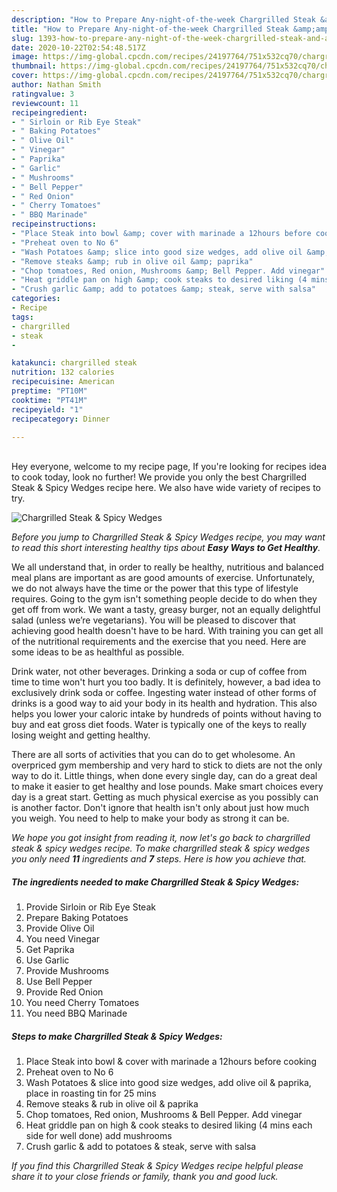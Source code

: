 ```yaml
---
description: "How to Prepare Any-night-of-the-week Chargrilled Steak &amp;amp; Spicy Wedges"
title: "How to Prepare Any-night-of-the-week Chargrilled Steak &amp;amp; Spicy Wedges"
slug: 1393-how-to-prepare-any-night-of-the-week-chargrilled-steak-and-amp-spicy-wedges
date: 2020-10-22T02:54:48.517Z
image: https://img-global.cpcdn.com/recipes/24197764/751x532cq70/chargrilled-steak-spicy-wedges-recipe-main-photo.jpg
thumbnail: https://img-global.cpcdn.com/recipes/24197764/751x532cq70/chargrilled-steak-spicy-wedges-recipe-main-photo.jpg
cover: https://img-global.cpcdn.com/recipes/24197764/751x532cq70/chargrilled-steak-spicy-wedges-recipe-main-photo.jpg
author: Nathan Smith
ratingvalue: 3
reviewcount: 11
recipeingredient:
- " Sirloin or Rib Eye Steak"
- " Baking Potatoes"
- " Olive Oil"
- " Vinegar"
- " Paprika"
- " Garlic"
- " Mushrooms"
- " Bell Pepper"
- " Red Onion"
- " Cherry Tomatoes"
- " BBQ Marinade"
recipeinstructions:
- "Place Steak into bowl &amp; cover with marinade a 12hours before cooking"
- "Preheat oven to No 6"
- "Wash Potatoes &amp; slice into good size wedges, add olive oil &amp; paprika, place in roasting tin for 25 mins"
- "Remove steaks &amp; rub in olive oil &amp; paprika"
- "Chop tomatoes, Red onion, Mushrooms &amp; Bell Pepper. Add vinegar"
- "Heat griddle pan on high &amp; cook steaks to desired liking (4 mins each side for well done) add mushrooms"
- "Crush garlic &amp; add to potatoes &amp; steak, serve with salsa"
categories:
- Recipe
tags:
- chargrilled
- steak
- 

katakunci: chargrilled steak  
nutrition: 132 calories
recipecuisine: American
preptime: "PT10M"
cooktime: "PT41M"
recipeyield: "1"
recipecategory: Dinner

---
```

<br>
Hey everyone, welcome to my recipe page, If you're looking for recipes idea to cook today, look no further! We provide you only the best Chargrilled Steak &amp; Spicy Wedges recipe here. We also have wide variety of recipes to try.
<br>


![Chargrilled Steak &amp; Spicy Wedges](https://img-global.cpcdn.com/recipes/24197764/751x532cq70/chargrilled-steak-spicy-wedges-recipe-main-photo.jpg)

<i>Before you jump to Chargrilled Steak &amp; Spicy Wedges recipe, you may want to read this short interesting healthy tips about <strong>Easy Ways to Get Healthy</strong>.</i>

We all understand that, in order to really be healthy, nutritious and balanced meal plans are important as are good amounts of exercise. Unfortunately, we do not always have the time or the power that this type of lifestyle requires. Going to the gym isn't something people decide to do when they get off from work. We want a tasty, greasy burger, not an equally delightful salad (unless we’re vegetarians). You will be pleased to discover that achieving good health doesn't have to be hard. With training you can get all of the nutritional requirements and the exercise that you need. Here are some ideas to be as healthful as possible.

Drink water, not other beverages. Drinking a soda or cup of coffee from time to time won't hurt you too badly. It is definitely, however, a bad idea to exclusively drink soda or coffee. Ingesting water instead of other forms of drinks is a good way to aid your body in its health and hydration. This also helps you lower your caloric intake by hundreds of points without having to buy and eat gross diet foods. Water is typically one of the keys to really losing weight and getting healthy.

There are all sorts of activities that you can do to get wholesome. An overpriced gym membership and very hard to stick to diets are not the only way to do it. Little things, when done every single day, can do a great deal to make it easier to get healthy and lose pounds. Make smart choices every day is a great start. Getting as much physical exercise as you possibly can is another factor. Don't ignore that health isn't only about just how much you weigh. You need to help to make your body as strong it can be. 


<i>We hope you got insight from reading it, now let's go back to chargrilled steak &amp; spicy wedges recipe. To make chargrilled steak &amp; spicy wedges you only need <strong>11</strong> ingredients and <strong>7</strong> steps. Here is how you achieve that.
</i>

##### The ingredients needed to make Chargrilled Steak &amp; Spicy Wedges:

1. Provide  Sirloin or Rib Eye Steak
1. Prepare  Baking Potatoes
1. Provide  Olive Oil
1. You need  Vinegar
1. Get  Paprika
1. Use  Garlic
1. Provide  Mushrooms
1. Use  Bell Pepper
1. Provide  Red Onion
1. You need  Cherry Tomatoes
1. You need  BBQ Marinade


##### Steps to make Chargrilled Steak &amp; Spicy Wedges:

1. Place Steak into bowl &amp; cover with marinade a 12hours before cooking
1. Preheat oven to No 6
1. Wash Potatoes &amp; slice into good size wedges, add olive oil &amp; paprika, place in roasting tin for 25 mins
1. Remove steaks &amp; rub in olive oil &amp; paprika
1. Chop tomatoes, Red onion, Mushrooms &amp; Bell Pepper. Add vinegar
1. Heat griddle pan on high &amp; cook steaks to desired liking (4 mins each side for well done) add mushrooms
1. Crush garlic &amp; add to potatoes &amp; steak, serve with salsa


<i>If you find this Chargrilled Steak &amp; Spicy Wedges recipe helpful please share it to your close friends or family, thank you and good luck.</i>
